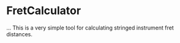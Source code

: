 FretCalculator
==============
...
This is a very simple tool for calculating stringed instrument fret distances.
